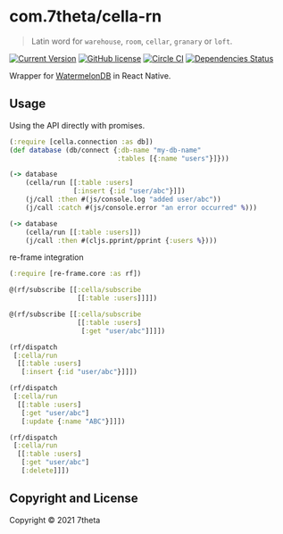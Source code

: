 # com.7theta/cella-rn

> Latin word for `warehouse`, `room`, `cellar`, `granary` or `loft`.

[![Current Version](https://img.shields.io/clojars/v/com.7theta/cella-rn.svg)](https://clojars.org/com.7theta/cella-rn)
[![GitHub license](https://img.shields.io/github/license/7theta/cella-rn.svg)](LICENSE)
[![Circle CI](https://circleci.com/gh/7theta/cella-rn.svg?style=shield)](https://circleci.com/gh/7theta/cella-rn)
[![Dependencies Status](https://jarkeeper.com/7theta/cella-rn/status.svg)](https://jarkeeper.com/7theta/cella-rn)

Wrapper for [WatermelonDB](https://github.com/Nozbe/WatermelonDB) in
React Native.

## Usage

Using the API directly with promises.

```clojure
(:require [cella.connection :as db])
(def database (db/connect {:db-name "my-db-name"
                           :tables [{:name "users"}]}))

(-> database
    (cella/run [[:table :users]
                [:insert {:id "user/abc"}]])
    (j/call :then #(js/console.log "added user/abc"))
    (j/call :catch #(js/console.error "an error occurred" %)))

(-> database
    (cella/run [[:table :users]])
    (j/call :then #(cljs.pprint/pprint {:users %})))
```

re-frame integration

```clojure
(:require [re-frame.core :as rf])

@(rf/subscribe [[:cella/subscribe
                 [[:table :users]]]])

@(rf/subscribe [[:cella/subscribe
                 [[:table :users]
                  [:get "user/abc"]]]])

(rf/dispatch
 [:cella/run
  [[:table :users]
   [:insert {:id "user/abc"}]]])

(rf/dispatch
 [:cella/run
  [[:table :users]
   [:get "user/abc"]
   [:update {:name "ABC"}]]])

(rf/dispatch
 [:cella/run
  [[:table :users]
   [:get "user/abc"]
   [:delete]]])
```

## Copyright and License

Copyright © 2021 7theta
